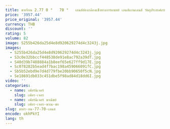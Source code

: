 ```yaml
---
title: ขายร้อน 2.77 0 °   70 °   เลนส์ส่องกล้องแข็งทางการแพทย์ เลนส์แกนเลนส์ วัตถุประสงค์กระบอกเลนส์
price: '3957.44'
price_original: '3957.44'
currency: THB
discount: ''
rating: 5
volume: 82
image: S255b426da25d4e8d920629274d4c3243j.jpg
images:
  - S255b426da25d4e8d920629274d4c3243j.jpg
  - S3c0e32bbccf448538de91e8ac792a39dT.jpg
  - S40d39b7488884a1b8eef65e627ff9d17E.jpg
  - Sc078282b5ead4f7bac198a459066091fC.jpg
  - Sb5b52ebd9e7d4d779fbe20bb90650f5cN.jpg
  - Se18691db033c451dbe5f98ad84d18dd6I.jpg
video: ''
categories:
  - name: เฟอร์นิเจอร์
    slug: เฟอร-เจอร
  - name: เฟอร์นิเจอร์ พาณิชย์
    slug: เฟอร-เจอร-พาณ-ชย
slug: ขายร-อน-77-70-เลนส
encode: okhPkYI
lang: th
---
```

  
